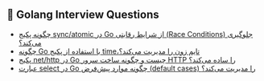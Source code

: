 ## 📝 Golang Interview Questions

- [چگونه پکیج sync/atomic در Go از شرایط رقابتی (Race Conditions) جلوگیری می‌کند؟](golang-interview/README.md#question1)
- [چگونه Go با استفاده از پکیج time،تایم زون را مدیریت می‌کند؟](golang-interview/README.md#question2)
- [ پکیج net/http در Go چیست و چگونه ساخت سرور HTTP را ساده می‌کند؟](golang-interview/README.md#question3)
-  [ عبارت select در Go چگونه موارد پیش‌فرض (default cases) را مدیریت می‌کند؟](golang-interview/README.md#question4)